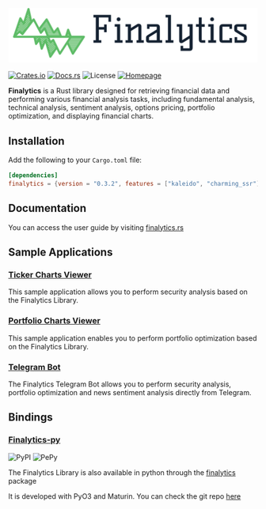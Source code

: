 ![Finalytics](https://github.com/Nnamdi-sys/finalytics/raw/main/logo-color.png)

[![Crates.io](https://img.shields.io/crates/v/finalytics)](https://crates.io/crates/finalytics)
[![Docs.rs](https://docs.rs/finalytics/badge.svg)](https://docs.rs/finalytics/)
![License](https://img.shields.io/crates/l/finalytics)
[![Homepage](https://img.shields.io/badge/homepage-finalytics.rs-blue)](https://finalytics.rs/)

**Finalytics** is a Rust library designed for retrieving financial data and performing various financial analysis tasks, including fundamental analysis, technical analysis, sentiment analysis, options pricing, portfolio optimization, and displaying financial charts.

## Installation

Add the following to your `Cargo.toml` file:

```toml
[dependencies]
finalytics = {version = "0.3.2", features = ["kaleido", "charming_ssr"]}
```

## Documentation

You can access the user guide by visiting [finalytics.rs](https://finalytics.rs/) 

## Sample Applications

<h3><a href="https://finalytics.rs/ticker">Ticker Charts Viewer</a></h3>

This sample application allows you to perform security analysis based on the Finalytics Library.

<h3><a href="https://finalytics.rs/portfolio">Portfolio Charts Viewer</a></h3>

This sample application enables you to perform portfolio optimization based on the Finalytics Library.

<h3><a href="https://t.me/finalytics_bot">Telegram Bot</a></h3>
The Finalytics Telegram Bot allows you to perform security analysis, portfolio optimization and news sentiment analysis directly from Telegram.

## Bindings

<h3><a href="https://github.com/Nnamdi-sys/finalytics-py">Finalytics-py</a></h3>

![PyPI](https://img.shields.io/pypi/v/finalytics)
![PePy](https://static.pepy.tech/personalized-badge/finalytics?period=total&units=international_system&left_color=black&right_color=blue&left_text=Downloads)

The Finalytics Library is also available in python through the [finalytics](https://pypi.org/project/finalytics/) package

It is developed with PyO3 and Maturin. You can check the git repo [here](https://github.com/Nnamdi-sys/finalytics-py)



